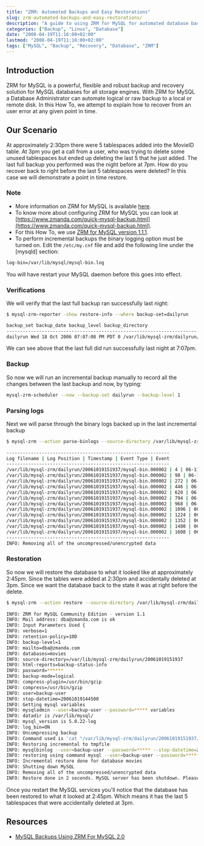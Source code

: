 ```yaml
---
title: "ZRM: Automated Backups and Easy Restorations"
slug: zrm-automated-backups-and-easy-restorations/
description: "A guide to using ZRM for MySQL for automated database backups and point-in-time recovery for all MySQL storage engines"
categories: ["Backup", "Linux", "Database"]
date: "2008-04-19T11:16:00+02:00"
lastmod: "2008-04-19T11:16:00+02:00"
tags: ["MySQL", "Backup", "Recovery", "Database", "ZRM"]
---
```


## Introduction

ZRM for MySQL is a powerful, flexible and robust backup and recovery solution for MySQL databases for all storage engines. With ZRM for MySQL a Database Administrator can automate logical or raw backup to a local or remote disk. In this How To, we attempt to explain how to recover from an user error at any given point in time.

## Our Scenario

At approximately 2:30pm there were 5 tablespaces added into the MovieID table. At 3pm you get a call from a user, who was trying to delete some unused tablespaces but ended up deleting the last 5 that he just added. The last full backup you performed was the night before at 7pm. How do you recover back to right before the last 5 tablespaces were deleted? In this case we will demonstrate a point in time restore.

### Note

* More information on ZRM for MySQL is available [here](https://www.zmanda.com/backup-mysql.html).
* To know more about configuring ZRM for MySQL you can look at [https://www.zmanda.com/quick-mysql-backup.html](https://www.zmanda.com/quick-mysql-backup.html).
* For this How To, we use [ZRM for MySQL version 1.1.1](https://www.zmanda.com/downloads.html#ZRM).
* To perform incremental backups the binary logging option must be turned on. Edit the `/etc/my.cnf` file and add the following line under the [mysqld] section:

```bash
log-bin=/var/lib/mysql/mysql-bin.log
```

You will have restart your MySQL daemon before this goes into effect.

### Verifications

We will verify that the last full backup ran successfully last night:

```bash
$ mysql-zrm-reporter -show restore-info --where backup-set=dailyrun

backup_set backup_date backup_level backup_directory
----------------------------------------------------------------------------------------------------------
dailyrun Wed 18 Oct 2006 07:07:08 PM PDT 0 /var/lib/mysql-zrm/dailyrun/20061018190708
```

We can see above that the last full did run successfully last night at 7:07pm.

### Backup

So now we will run an incremental backup manually to record all the changes between the last backup and now, by typing:

```bash
mysql-zrm-scheduler --now --backup-set dailyrun --backup-level 1
```

### Parsing logs

Next we will parse through the binary logs backed up in the last incremental backup

```bash
$ mysql-zrm --action parse-binlogs --source-directory /var/lib/mysql-zrm/dailyrun/20061019151937 --backup-set dailyrun
 
------------------------------------------------------------
Log filename | Log Position | Timestamp | Event Type | Event
------------------------------------------------------------
/var/lib/mysql-zrm/dailyrun/20061019151937/mysql-bin.000002 | 4 | 06-11-19 14:09:58 | Start: binlog v 4, server v 5.0.22-log created 061019 14:09:58 |
/var/lib/mysql-zrm/dailyrun/20061019151937/mysql-bin.000002 | 98 | 06-11-19 14:34:27 | Query | use movies; INSERT INTO `MovieID` (`MovieID`, `Year`, `MovieTitle`) VALUES ('17786', '1999', 'Sopranos: Season 1 Disc 1');
/var/lib/mysql-zrm/dailyrun/20061019151937/mysql-bin.000002 | 272 | 06-11-19 14:35:46 | Query | INSERT INTO `MovieID` (`MovieID`, `Year`, `MovieTitle`) VALUES ('17787', '1999', 'Sopranos: Season 1 Disc 2');
/var/lib/mysql-zrm/dailyrun/20061019151937/mysql-bin.000002 | 446 | 06-11-19 14:36:02 | Query | INSERT INTO `MovieID` (`MovieID`, `Year`, `MovieTitle`) VALUES ('17788', '1999', 'Sopranos: Season 1 Disc 3');
/var/lib/mysql-zrm/dailyrun/20061019151937/mysql-bin.000002 | 620 | 06-11-19 14:36:36 | Query | INSERT INTO `MovieID` (`MovieID`, `Year`, `MovieTitle`) VALUES ('17789', '1999', 'Sopranos: Season 1 Disc 4');
/var/lib/mysql-zrm/dailyrun/20061019151937/mysql-bin.000002 | 794 | 06-11-19 14:36:53 | Query | INSERT INTO `MovieID` (`MovieID`, `Year`, `MovieTitle`) VALUES ('17790', '1999', 'Sopranos: Season 1 Disc 5');
/var/lib/mysql-zrm/dailyrun/20061019151937/mysql-bin.000002 | 968 | 06-11-19 14:56:15 | Query | DELETE FROM `MovieID` WHERE `MovieID`.`MovieID` = 17786 LIMIT 1;
/var/lib/mysql-zrm/dailyrun/20061019151937/mysql-bin.000002 | 1096 | 06-11-19 14:56:15 | Query | DELETE FROM `MovieID` WHERE `MovieID`.`MovieID` = 17787 LIMIT 1;
/var/lib/mysql-zrm/dailyrun/20061019151937/mysql-bin.000002 | 1224 | 06-11-19 14:56:15 | Query | DELETE FROM `MovieID` WHERE `MovieID`.`MovieID` = 17788 LIMIT 1;
/var/lib/mysql-zrm/dailyrun/20061019151937/mysql-bin.000002 | 1352 | 06-11-19 14:56:15 | Query | DELETE FROM `MovieID` WHERE `MovieID`.`MovieID` = 17789 LIMIT 1;
/var/lib/mysql-zrm/dailyrun/20061019151937/mysql-bin.000002 | 1480 | 06-11-19 14:56:15 | Query | DELETE FROM `MovieID` WHERE `MovieID`.`MovieID` = 17790 LIMIT 1;
/var/lib/mysql-zrm/dailyrun/20061019151937/mysql-bin.000002 | 1608 | 06-11-19 15:19:37 | Rotate to mysql-bin.000003 pos: 4 |
------------------------------------------------------------
INFO: Removing all of the uncompressed/unencrypted data
```

### Restoration

So now we will restore the database to what it looked like at approximately 2:45pm. Since the tables were added at 2:30pm and accidentally deleted at 3pm. Since we want the database back to the state it was at right before the delete.

```bash
$ mysql-zrm --action restore --source-directory /var/lib/mysql-zrm/dailyrun/20061019151937 --backup-set dailyrun --stop-datetime "20061019144500"
 
INFO: ZRM for MySQL Community Edition - version 1.1
INFO: Mail address: dba@zmanda.com is ok
INFO: Input Parameters Used {
INFO: verbose=1
INFO: retention-policy=10D
INFO: backup-level=1
INFO: mailto=dba@zmanda.com
INFO: databases=movies
INFO: source-directory=/var/lib/mysql-zrm/dailyrun/20061019151937
INFO: html-reports=backup-status-info
INFO: password=******
INFO: backup-mode=logical
INFO: compress-plugin=/usr/bin/gzip
INFO: compress=/usr/bin/gzip
INFO: user=backup-user
INFO: stop-datetime=20061019144500
INFO: Getting mysql variables
INFO: mysqladmin --user=backup-user --password=***** variables
INFO: datadir is /var/lib/mysql/
INFO: mysql_version is 5.0.22-log
INFO: log_bin=ON
INFO: Uncompressing backup
INFO: Command used is 'cat "/var/lib/mysql-zrm/dailyrun/20061019151937/backup-data" | "/usr/bin/gzip" -d | tar --same-owner -xpsC "/var/lib/mysql-zrm/dailyrun/20061019151937" 2>/tmp/HId0KZkvcS'
INFO: Restoring incremental to tmpfile
INFO: mysqlbinlog --user=backup-user --password=***** --stop-datetime=20061019144500 --database=movies -r /tmp/NNqSZFZa8R "/var/lib/mysql-zrm/dailyrun/20061019151937"/mysql-bin.[0-9]*
INFO: restoring using command mysql --user=backup-user --password=***** -e "source /tmp/NNqSZFZa8R;"
INFO: Incremental restore done for database movies
INFO: Shutting down MySQL
INFO: Removing all of the uncompressed/unencrypted data
INFO: Restore done in 2 seconds. MySQL server has been shutdown. Please restart after verification.
```

Once you restart the MySQL services you'll notice that the database has been restored to what it looked at 2:45pm. Which means it has the last 5 tablespaces that were accidentally deleted at 3pm.

## Resources
- [MySQL Backups Using ZRM For MySQL 2.0](../../static/pdf/mysql_backups_using_zrm_for_mysql_2_0.pdf)

